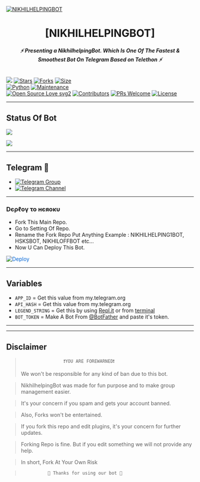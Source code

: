 [![NIKHILHELPINGBOT](https://te.legra.ph/file/82d85673ef6c8c8d4a4eb.jpg)](https://github.com/Gianic143/Nikhilhelpingbot)


<h1 align="center">
<b> [NIKHILHELPINGBOT] </b>
</h1>

<h6 align="center">
  <b>⚡ Presenting a NikhilhelpingBot. Which Is One Of The Fastest & Smoothest Bot On Telegram Based on Telethon ⚡</b>
</h6>


[![](https://img.shields.io/badge/NikhilhelpingBot-v2.0-blue)](#)
[![Stars](https://img.shields.io/github/stars/Gianic143/Nikhilhelpingbot?style=flat-square&color=yellow)](/stargazers)
[![Forks](https://img.shields.io/github/forks/Gianic143/Nikhilhelpingbot?style=flat-square&color=orange)](https://github.com/Gianic143/Nikhilhelpingbot/fork)
[![Size](https://img.shields.io/github/repo-size/Gianic143/Nikhilhelpingbot?style=flat-square&color=green)](https://github.com/Gianic143/Nikhilhelpingbot/)   
[![Python](https://img.shields.io/badge/Python-v3.10.2-blue)](https://www.python.org/)
[![Maintenance](https://img.shields.io/badge/Maintained%3F-yes-green.svg)](https://github.com/Gianic143/Nikhilhelpingbot/graphs/commit-activity)   
[![Open Source Love svg2](https://badges.frapsoft.com/os/v2/open-source.svg?v=103)](https://github.com/Gianic143/Nikhilhelpingbot)
[![Contributors](https://img.shields.io/github/contributors/Gianic143/Nikhilhelpingbot?style=flat-square&color=green)](https://github.com/Gianic143/Nikhilhelpingbot/graphs/contributors)
[![PRs Welcome](https://img.shields.io/badge/PRs-welcome-brightgreen.svg?style=flat-square)](https://makeapullrequest.com)
[![License](https://img.shields.io/badge/License-AGPL-blue)](https://github.com/Gianic143/Nikhilhelpingbot/blob/main/LICENSE)   

------

## Status Of Bot 
<p align="left">
    <a href="https://github.com/Gianic143/Nikhilhelpingbot/network/members"><img src="https://img.shields.io/github/forks/Gianic143/Nikhilhelpingbot?label=Forks&logoColor=Black&style=social"></a><p align="left"><a href="https://github.com/Gianic143/Nikhilhelpingbot/stargazers"><img src="https://img.shields.io/github/stars/Gianic143/Nikhilhelpingbot?logoColor=Blue&style=social"></a><p align="left"><a href="https://github.com/Gianic143/Nikhilhelpingbot"></a><p align="left"><a href="https://github.com/Gianic143/Nikhilhelpingbot?"></a>

------

## Telegram 🏪
- [![Telegram Group](https://img.shields.io/badge/Telegram-Group-brightgreen)](https://t.me/Gianicbotsupport)
- [![Telegram Channel](https://img.shields.io/badge/Telegram-Channel-brightgreen)](https://t.me/GIANICBOT_SUPPORT)

------



<h3> Dєρℓογ το нєяοκυ </h3>

- Fork This Main Repo.
- Go to Setting Of Repo.
- Rename the Fork Repo Put Anything Example : NIKHILHELPING1BOT, HSKSBOT, NIKHILOFFBOT etc...
- Now U Can Deploy This Bot.

<a href="https://heroku.com/deploy/" rel="nofollow" style="background-color: initial; box-sizing: border-box; color: #0366d6; text-decoration-line: none;"><img alt="Deploy" data-canonical-src="https://www.herokucdn.com/deploy/button.svg" src="https://camo.githubusercontent.com/83b0e95b38892b49184e07ad572c94c8038323fb/68747470733a2f2f7777772e6865726f6b7563646e2e636f6d2f6465706c6f792f627574746f6e2e737667" style="border-style: none; box-sizing: initial; max-width: 100%;" /></a></div>
</a>

---------

## Variables

- `APP_ID`  =  Get this value from my.telegram.org
- `API_HASH`  =  Get this value from my.telegram.org
- `LEGEND_STRING`  =  Get this by using [Repl.it](#Repl) or from [terminal](#Terminal)
- `BOT_TOKEN`  =  Make A Bot From [@BotFather](https://t.me/botfather) and paste it's token.
------




 



------
## Disclaimer
  
>                     ❗YOU ARE FOREWARNED❗
> We won't be responsible for any kind of ban due to this bot.

> NikhilhelpingBot was made for fun purpose and to make group management easier.

> It's your concern if you spam and gets your account banned.

> Also, Forks won't be entertained.

> If you fork this repo and edit plugins, it's your concern for further updates.

> Forking Repo is fine. But if you edit something we will not provide any help.

> In short, Fork At Your Own Risk    

>               💖 Thanks for using our bot 💖

</details>


   
